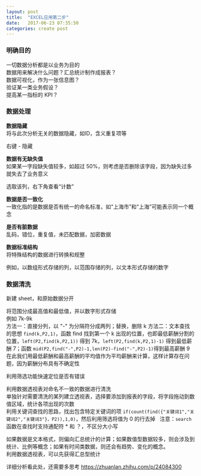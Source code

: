 ```yaml
---
layout: post
title:  "EXCEL应用第二步"
date:   2017-06-23 07:35:50
categories: create post
---
```


### 明确目的

一切数据分析都是以业务为目的  
数据用来解决什么问题？汇总统计制作成报表？  
数据可视化，作为一张信息图？  
验证某一类业务假设？  
提高某一指标的 KPI？  

### 数据处理

**数据隐藏**  
将与此次分析无关的数据隐藏，如ID，含义重复项等  

右键 - 隐藏  

**数据有无缺失值**  
如果某一字段缺失值较多，如超过 50%，则考虑是否删除该字段，因为缺失过多就失去了业务意义

选取该列，右下角查看“计数”  

**数据是否一致化**  
一致化指的是数据是否有统一的命名标准，如“上海市”和“上海”可能表示同一个概念  

**是否有脏数据**  
乱码，错位，重复值，未匹配数据，加密数据  

**数据标准结构**  
将特殊结构的数据进行转换和规整  

例如，以数组形式存储的列，以范围存储的列，以文本形式存储的数字  

### 数据清洗  

新建 sheet，和原始数据分开  

将范围分成最高值和最低值，并以数字形式存储  
例如 7k-9k  
方法一：直接分列，以 "-" 为分隔符分成两列；替换，删除 k
方法二：文本查找的思想 `find(k,P2,1)`，函数 find 找到第一个 k 出现的位置，也即最低薪酬分割的位置，`left(P2,find(k,P2,1))` 得到 7k，`left(P2,find(k,P2,1)-1)` 得到最低薪酬 7；函数 `mid(P2,find("-",P2)-1,len(P2)-find("-",P2)-1)`得到最高薪酬 9  
在此我们用最低薪酬和最高薪酬的平均值作为平均薪酬来计算，这样计算存在问题，因为薪酬分布具有不确定性  

利用筛选功能快速定位是否有错误  

利用数据透视表对命名不一致的数据进行清洗  
单独针对需要清洗的某列建立透视表，选择要添加到报表的字段，将字段拖动到数值区域，统计各项出现的次数  
利用关键词查找的思路，找出包含特定关键词的项 `if(count(find({"关键词1","关键词2","关键词3"}，P2)),1,0)`，然后利用筛选将值为 0 的行去掉  
注意：`search` 函数在查找时支持通配符 * 和 ？，不区分大小写  

如果数据是文本格式，则偏向汇总统计的计算；如果数值型数据较多，则会涉及到统计、比例等概念；如果有时间类数据，则还会有趋势、变化的概念。  
利用数据透视表，可以先获得汇总型统计  

详细分析看此处，还需要多思考 <https://zhuanlan.zhihu.com/p/24084300>
